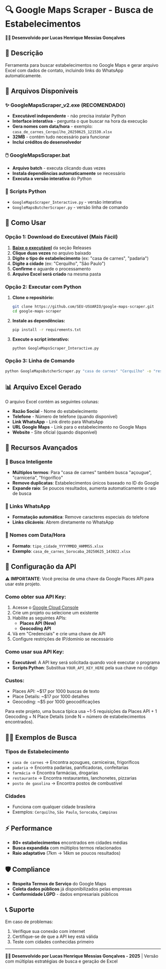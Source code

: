 # 🔍 Google Maps Scraper - Busca de Estabelecimentos

**👨‍💻 Desenvolvido por Lucas Henrique Messias Gonçalves**

## 📖 Descrição
Ferramenta para buscar estabelecimentos no Google Maps e gerar arquivo Excel com dados de contato, incluindo links do WhatsApp automaticamente.

## 📁 Arquivos Disponíveis

### ✨ **GoogleMapsScraper_v2.exe** (RECOMENDADO)
- **Executável independente** - não precisa instalar Python
- **Interface interativa** - pergunta o que buscar na hora da execução
- **Gera nomes com data/hora** - exemplo: `casa_de_carnes_Cerquilho_20250625_121530.xlsx`
- **32MB** - contém tudo necessário para funcionar
- **Inclui créditos do desenvolvedor**

### 🖱️ **GoogleMapsScraper.bat** 
- **Arquivo batch** - executa clicando duas vezes
- **Instala dependências automaticamente** se necessário
- **Executa a versão interativa** do Python

### 🐍 **Scripts Python**
- `GoogleMapsScraper_Interactive.py` - versão interativa
- `GoogleMapsButcherScraper.py` - versão linha de comando

## 🚀 Como Usar

### Opção 1: Download do Executável (Mais Fácil)
1. **[Baixe o executável](https://github.com/SEU-USUARIO/google-maps-scraper/releases)** da seção Releases
2. **Clique duas vezes** no arquivo baixado
3. **Digite o tipo de estabelecimento** (ex: "casa de carnes", "padaria")
4. **Digite a cidade** (ex: "Cerquilho", "São Paulo")
5. **Confirme** e aguarde o processamento
6. **Arquivo Excel será criado** na mesma pasta

### Opção 2: Executar com Python
1. **Clone o repositório:**
   ```bash
   git clone https://github.com/SEU-USUARIO/google-maps-scraper.git
   cd google-maps-scraper
   ```

2. **Instale as dependências:**
   ```bash
   pip install -r requirements.txt
   ```

3. **Execute o script interativo:**
   ```bash
   python GoogleMapsScraper_Interactive.py
   ```

### Opção 3: Linha de Comando
```bash
python GoogleMapsButcherScraper.py "casa de carnes" "Cerquilho" -o "resultado.xlsx"
```

## 📊 Arquivo Excel Gerado

O arquivo Excel contém as seguintes colunas:
- **Razão Social** - Nome do estabelecimento
- **Telefone** - Número de telefone (quando disponível)
- **Link WhatsApp** - Link direto para WhatsApp
- **URL Google Maps** - Link para o estabelecimento no Google Maps
- **Website** - Site oficial (quando disponível)

## 🔧 Recursos Avançados

### 🎯 Busca Inteligente
- **Múltiplos termos**: Para "casa de carnes" também busca "açougue", "carniceria", "frigorífico"
- **Remove duplicatas**: Estabelecimentos únicos baseado no ID do Google
- **Expande raio**: Se poucos resultados, aumenta automaticamente o raio de busca

### 📱 Links WhatsApp
- **Formatação automática**: Remove caracteres especiais do telefone
- **Links clicáveis**: Abrem diretamente no WhatsApp

### 📅 Nomes com Data/Hora
- **Formato**: `tipo_cidade_YYYYMMDD_HHMMSS.xlsx`
- **Exemplo**: `casa_de_carnes_Sorocaba_20250625_143022.xlsx`

## 🔑 Configuração da API

⚠️ **IMPORTANTE**: Você precisa de uma chave da Google Places API para usar este projeto.

### Como obter sua API Key:

1. Acesse o [Google Cloud Console](https://console.cloud.google.com/)
2. Crie um projeto ou selecione um existente
3. Habilite as seguintes APIs:
   - **Places API (New)**
   - **Geocoding API**
4. Vá em "Credenciais" e crie uma chave de API
5. Configure restrições de IP/domínio se necessário

### Como usar sua API Key:

- **Executável**: A API key será solicitada quando você executar o programa
- **Scripts Python**: Substitua `YOUR_API_KEY_HERE` pela sua chave no código

### Custos:
- Places API: ~$17 por 1000 buscas de texto
- Place Details: ~$17 por 1000 detalhes
- Geocoding: ~$5 por 1000 geocodificações

Para este projeto, uma busca típica usa ~1-5 requisições da Places API + 1 Geocoding + N Place Details (onde N = número de estabelecimentos encontrados).

## 🏃‍♂️ Exemplos de Busca

### Tipos de Estabelecimento
- `casa de carnes` → Encontra açougues, carniceiras, frigoríficos
- `padaria` → Encontra padarias, panificadoras, confeitarias
- `farmácia` → Encontra farmácias, drogarias
- `restaurante` → Encontra restaurantes, lanchonetes, pizzarias
- `posto de gasolina` → Encontra postos de combustível

### Cidades
- Funciona com qualquer cidade brasileira
- Exemplos: `Cerquilho`, `São Paulo`, `Sorocaba`, `Campinas`

## ⚡ Performance
- **80+ estabelecimentos** encontrados em cidades médias
- **Busca expandida** com múltiplos termos relacionados
- **Raio adaptativo** (7km → 14km se poucos resultados)

## 🛡️ Compliance
- **Respeita Termos de Serviço** do Google Maps
- **Coleta dados públicos** já disponibilizados pelas empresas
- **Conformidade LGPD** - dados empresariais públicos

## 📞 Suporte
Em caso de problemas:
1. Verifique sua conexão com internet
2. Certifique-se de que a API key está válida
3. Teste com cidades conhecidas primeiro

---
**👨‍💻 Desenvolvido por Lucas Henrique Messias Gonçalves - 2025** | Versão com múltiplas estratégias de busca e geração de Excel
